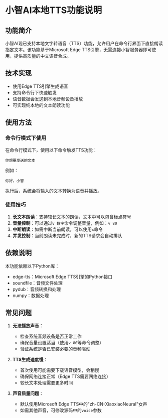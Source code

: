 # 小智AI本地TTS功能说明

## 功能简介

小智AI现已支持本地文字转语音（TTS）功能，允许用户在命令行界面下直接朗读指定文本。该功能基于Microsoft Edge TTS引擎，无需连接小智服务器即可使用，提供高质量的中文语音合成。

## 技术实现

- 使用Edge TTS引擎生成语音
- 支持命令行下快速触发
- 语音数据会发送到本地音频设备播放
- 可实现纯本地的文本朗读功能

## 使用方法

### 命令行模式下使用

在命令行模式下，使用以下命令触发TTS功能：

```
你想要发送的文本
```

例如：
```
你好，小智
```

执行后，系统会将输入的文本转换为语音并播放。

### 使用技巧

1. **长文本朗读**：支持较长文本的朗读，文本中可以包含标点符号
2. **音量控制**：可以通过`v 数字`命令调整音量，例如：`v 80`
3. **中断朗读**：如需中断当前朗读，可以使用`x`命令
4. **并发控制**：当前朗读未完成时，新的TTS请求会自动排队

## 依赖说明

本功能依赖以下Python库：
- edge-tts：Microsoft Edge TTS引擎的Python接口
- soundfile：音频文件处理
- pydub：音频转换和处理
- numpy：数据处理

## 常见问题

1. **无法播放声音**：
   - 检查系统音频设备是否正常工作
   - 确保音量设置适当（使用`v 80`等命令调整）
   - 验证系统是否已安装必要的音频驱动

2. **TTS生成速度慢**：
   - 首次使用可能需要下载语音模型，会稍慢
   - 确保网络连接正常（Edge TTS需要网络连接）
   - 较长文本处理需要更多时间

3. **声音质量问题**：
   - 默认使用Microsoft Edge TTS中的"zh-CN-XiaoxiaoNeural"女声
   - 如需其他声音，可修改源码中的`voice`参数